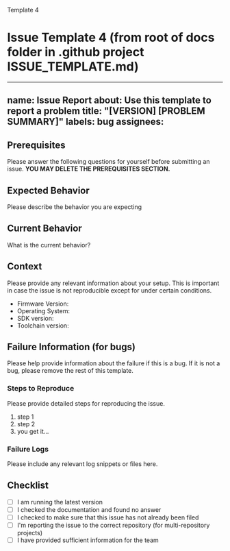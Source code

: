 Template 4
# Issue Template 4 (from root of docs folder in .github project ISSUE_TEMPLATE.md)

---
name: Issue Report
about: Use this template to report a problem
title: "[VERSION] [PROBLEM SUMMARY]"
labels: bug
assignees: 
---

## Prerequisites

Please answer the following questions for yourself before submitting an issue. **YOU MAY DELETE THE PREREQUISITES SECTION.**

## Expected Behavior

Please describe the behavior you are expecting

## Current Behavior

What is the current behavior?

## Context

Please provide any relevant information about your setup. This is important in case the issue is not reproducible except for under certain conditions.

* Firmware Version:
* Operating System:
* SDK version:
* Toolchain version:

## Failure Information (for bugs)

Please help provide information about the failure if this is a bug. If it is not a bug, please remove the rest of this template.

### Steps to Reproduce

Please provide detailed steps for reproducing the issue.

1. step 1
2. step 2
3. you get it...

### Failure Logs

Please include any relevant log snippets or files here.

## Checklist

- [ ] I am running the latest version
- [ ] I checked the documentation and found no answer
- [ ] I checked to make sure that this issue has not already been filed
- [ ] I'm reporting the issue to the correct repository (for multi-repository projects)
- [ ] I have provided sufficient information for the team
